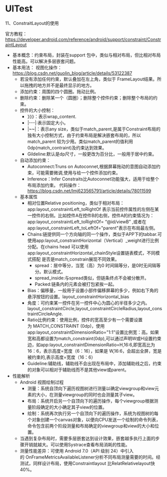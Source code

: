 # UITest
11、ConstraitLayout的使用

官方教程：https://developer.android.com/reference/android/support/constraint/ConstraintLayout

- 基本概念：约束布局，封装在support 包中，类似与相对布局，但比相对布局性能高。可以解决多层嵌套问题。
- 基本用法：
  视图化操作：https://blog.csdn.net/guolin_blog/article/details/53122387
  - 若没有添加任何约束，默认叠加在左上角，类似于 FrameLayout结果。所以拖拽的地方并不是最终显示的地方。
  - 添加约束：周围的四个圆圈。拖动比例。
  - 删除约束：删除某一个（圆圈）；删除整个控件约束；删除整个布局的约束。
  - 控件的大小控制：
    - 》》》：表示wrap_content.
    - |---|:表示固定大小。
    - |~~|：表示any size，类似于match_parent,是属于Constraint布局的独有大小控制方式，由于约束布局是解决嵌套布局的，所以match_parent 较为少用。类似match_parent的值利用0dp(match_contraint)及约束达到效果。
    - Gildeline:默认是dp尺寸，一般更改为百分比，一般用于居中约束。
  - 自动添加约束：
    - Autoconnect:Truns on Autoconnet,根据屏幕拖动的意图自动添加约束，可能需要微调,使用与给一个控件添加约束。
    - Inference：Infer Constraits比Autoconnet功能强大，适用于给整个布局添加约束。
  代码操作：https://blog.csdn.net/lmj623565791/article/details/78011599
  - 基本属性
    - 相对位置Relative positioning，类似于相对布局：app:layout_constraintLeft_toRightOf  表示当前控件属性的左侧在某一控件的右侧。比如控件A在控件B的右侧，控件A的约束情况为：app:layout_constraintLeft_toRightOf= “@id/viewB” ,或者在app:layout_constraintLeft_toLeftOf="parent"表示在布局最左侧。
    - Chains:链提供同一个方向轴的同一个操作，类似于APP下的tabbar.可使用app:layout_constraintHorizontal（Vertical）_weight进行比例分配。在chains head 可以使用 app:layout_constraintHorizontal_chainStyle设置链表模式，不同模式搭配 是否是match_constrain展现不同效果。
      - spread：居中等分，当宽（高）为0 时间隔等分，是0时无间隔等分。默认模式。
      - spread_inside:与spread类似，但链条终点不会被分散开。
      - Packed:链条内的元素会被打包紧挨一起。
    - Bias：偏移量，一般用于设置小部件偏移屏幕的多少，例如右下角的悬浮按钮的设置。layout_constraintHorizontal_bias
    - 角度：可约束某一控件在另一控件中心为圆心的半径多少之内。layout_constraintCircle,layout_constraintCircleRadius,layout_constraintCircleAngle.
    - Ratio比例约束：使用比例，控件的宽高至少有一个需要设置为 MATCH_CONSTRAINT (0dp)，使用app:layout_constraintDimensionRatio="1:1"设置比例宽：高。如果宽和高都设置为match_constraint(0dp),可以通过声明W或H设置约束边，如app:layout_constraintDimensionRatio=H,16:6,即宽高比为16：6，表示高度=宽度（6：16），如果是 W,16:6，会超出全屏，宽是被约束的,表示高度=宽度（16：6）
    - Guideline:辅助线，辅助线不会出现在布局中，添加辅助线之后，约束的对象可以相对于辅助线而不是其他view或parent。
- 性能解析
  - Android 视图绘制过程
    - 测量：系统自顶向下遍历视图树进行测量以确定viewgroup和view元素的大小，在测量viewgroup的同时也会测量其子view。
    - 布局：系统开启另一个自顶向下的遍历操作，每个viewgroup根据测量阶段确定的大小确定其子view的位置。
    - 绘制：系统再次执行另一个自顶向下的遍历操作，系统为视图树的每个对象创建一个canvas对象，以便向CPU发送一个绘制的命令列表，命令包含前两个阶段测量和布局确定的viewgroup和view的大小和位置。
  - 当遇到复杂布局时，需要多层嵌套达到设计效果，嵌套越多执行上面的步骤开销就越大。可以使用Systrace查看布局消耗的性能。
  - 测量性能差异：可使用 Android 7.0（API 级别 24）中引入的 OnFrameMetricsAvailableListener分析不同布局测量需要的时间。经测试，同样设计布局，使用Constraintlayout 比RelatRelativelayout快40%。
